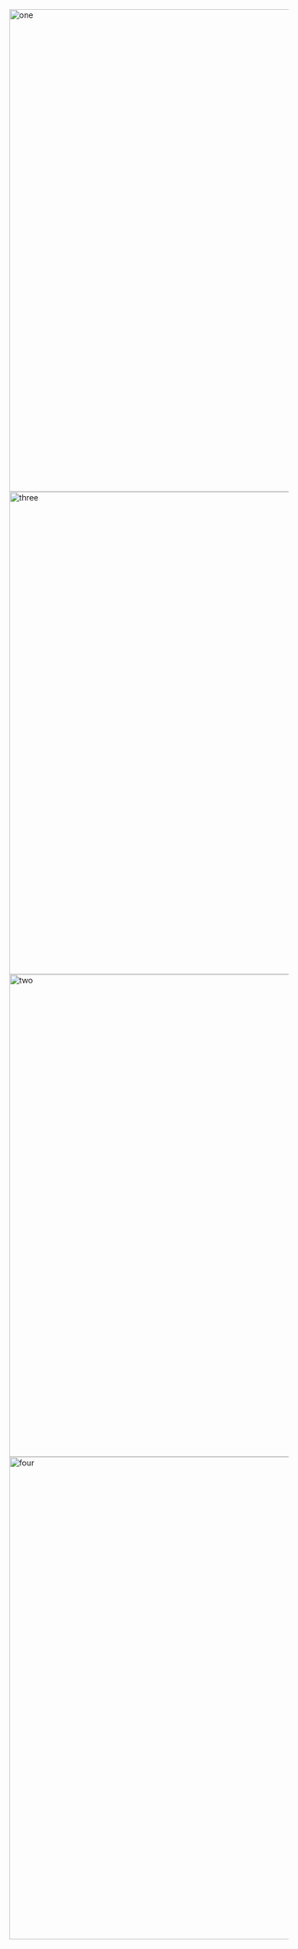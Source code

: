 <img width="870" alt="one" src="https://user-images.githubusercontent.com/49156359/140622288-658fbc29-dcf4-48f8-a130-bbfc89a6941e.png">
<img width="870" alt="three" src="https://user-images.githubusercontent.com/49156359/140622290-02a20366-326c-4dcf-9d2f-0de69d81bae3.png">
<img width="870" alt="two" src="https://user-images.githubusercontent.com/49156359/140622292-9dff3bff-262f-473f-86d2-277931652fe6.png">
<img width="870" alt="four" src="https://user-images.githubusercontent.com/49156359/140622293-70a71c30-be5d-4ed3-8ea9-4b800ed41a64.png">
